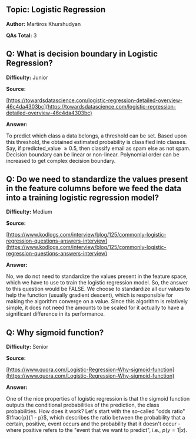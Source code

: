## **Topic: Logistic Regression**

**Author:** Martiros Khurshudyan

**QAs Total:** 3

## **Q: What is decision boundary in Logistic Regression?**

**Difficulty:** Junior

**Source:**

[https://towardsdatascience.com/logistic-regression-detailed-overview-46c4da4303bc](https://towardsdatascience.com/logistic-regression-detailed-overview-46c4da4303bc)

**Answer:**

To predict which class a data belongs, a threshold can be set. Based upon this threshold, the obtained estimated probability is classified into classes.
Say, if predicted_value $\geq 0.5$, then classify email as spam else as not spam.
Decision boundary can be linear or non-linear. Polynomial order can be increased to get complex decision boundary.


## **Q: Do we need to standardize the values present in the feature columns before we feed the data into a training logistic regression model?**

**Difficulty:** Medium

**Source:**

[https://www.kodlogs.com/interview/blog/125/commonly-logistic-regression-questions-answers-interview](https://www.kodlogs.com/interview/blog/125/commonly-logistic-regression-questions-answers-interview)

**Answer:**

No, we do not need to standardize the values present in the feature space, which we have to use to train the logistic regression model. So, the answer to this question would be FALSE. We choose to standardize all our values to help the function (usually gradient descent), which is responsible for making the algorithm converge on a value. Since this algorithm is relatively simple, it does not need the amounts to be scaled for it actually to have a significant difference in its performance.


## **Q: Why sigmoid function?**

**Difficulty:** Senior

**Source:**

[https://www.quora.com/Logistic-Regression-Why-sigmoid-function](https://www.quora.com/Logistic-Regression-Why-sigmoid-function)

**Answer:**

One of the nice properties of logistic regression is that the sigmoid function outputs the conditional probabilities of the prediction, the class probabilities. How does it work? Let's start with the so-called "odds ratio" $\frac{p}{1 - p}$, which describes the ratio between the probability that a certain, positive, event occurs and the probability that it doesn't occur - where positive refers to the "event that we want to predict", i.e., $p(y=1|x)$.
